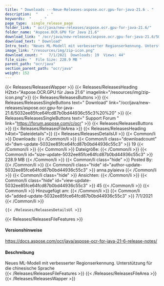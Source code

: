 ```yaml
---
title: " Downloads ---Neue-Releases-aspose.ocr.gpu-for-java-21.6 . "
description:  "    . " 
keywords:  "    . " 
page_type:  single_release_page
folder_link: " ocr/java/new-releases/aspose.ocr.gpu-for-java-21.6/"
folder_name: "Aspose.OCR.GPU für Java 21.6"
download_link: " /ocr/java/new-releases/aspose.ocr.gpu-for-java-21.6/5032ee85fce64fcd87b0bd44936c55c3"
download_text: " Download"
Intro_text: "Neues ML-Modell mit verbesserter Regionserkennung. Unterstützung für die chinesische Sprache"
image_link: "/resources/img/zip-icon.png"
download_count: "   7/1/2021  Downloads: 19  Views: 44"
file_size: "  File Size: 228.9 MB "
parent_path: "ocr/java"
section_parent_path: "ocr/java"
weight: 152
---
```


{{< Releases/ReleasesWapper >}}
  {{< Releases/ReleasesHeading H2txt="Aspose.OCR.GPU für Java 21.6" imagelink="/resources/img/zip-icon.png">}}
  {{< Releases/ReleasesButtons >}}
    {{< Releases/ReleasesSingleButtons text=" Download" link="/ocr/java/new-releases/aspose.ocr.gpu-for-java-21.6/5032ee85fce64fcd87b0bd44936c55c3%20%20" >}}
    {{< Releases/ReleasesSingleButtons text=" Support Forum " link="https://forum.aspose.com/c/ocr" >}}
  {{< Releases/ReleasesButtons >}}
  {{< Releases/ReleasesFileArea >}}
    {{< Releases/ReleasesHeading h4txt="Dateidetails">}}
    {{< Releases/ReleasesDetailsUl >}}
            {{< Common/li >}} Downloads: {{< /Common/li >}}
      {{< Common/li class="downloadcount" id="dwn-update-5032ee85fce64fcd87b0bd44936c55c3" >}} 19 {{< /Common/li >}}
      {{< Common/li >}} Dateigröße: {{< /Common/li >}}
      {{< Common/li id="size-update-5032ee85fce64fcd87b0bd44936c55c3" >}} 228.9 MB {{< /Common/li >}} 
      {{< Common/li  class="hide" >}} Posted By: {{< /Common/li >}} 
      {{< Common/li class="hide" id="author-update-5032ee85fce64fcd87b0bd44936c55c3" >}} anna.pylaieva {{< /Common/li >}}
      {{< Common/li class="hide" >}} Ansichten: {{< /Common/li >}}
      {{< Common/li class="hide" id="view-update-5032ee85fce64fcd87b0bd44936c55c3" >}} 45 {{< /Common/li >}}
      {{< Common/li >}} Hinzugefügt am: {{< /Common/li >}}
      {{< Common/li id="added-update-5032ee85fce64fcd87b0bd44936c55c3" >}} 7/1/2021 {{< /Common/li >}} 

    {{< /Releases/ReleasesDetailsUl >}}

  {{< Releases/ReleasesFileFeatures >}}
      <h4>Versionshinweise</h4><div> <a href="https://docs.aspose.com/ocr/java/aspose-ocr-for-java-21-6-release-notes/">https://docs.aspose.com/ocr/java/aspose-ocr-for-java-21-6-release-notes/</a></div><h4> Beschreibung</h4><div class="HTMLDescription"> Neues ML-Modell mit verbesserter Regionserkennung. Unterstützung für die chinesische Sprache</div>
  {{< /Releases/ReleasesFileFeatures >}}
 {{< /Releases/ReleasesFileArea >}}
{{< /Releases/ReleasesWapper >}}



